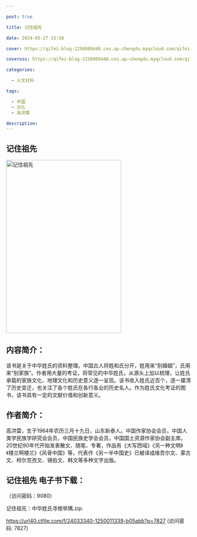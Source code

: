 ```yaml
---

post: true

title: 记住祖先

date: 2024-05-27 15:58

cover: https://qifei-blog-1256009448.cos.ap-chengdu.myqcloud.com/qifei-blog/65f7f28d9f345e8d03f55b30.jpg

coveross: https://qifei-blog-1256009448.cos.ap-chengdu.myqcloud.com/qifei-blog/65f7f28d9f345e8d03f55b30.jpg

categories:

  - 人文社科

tags:

  - 中国
  - 文化
  - 高洪雷

description:
---
```


## 记住祖先
<img alt="记住祖先 " class="aligncenter loading" data-was-processed="true" decoding="async" fetchpriority="high" height="471" src="https://qifei-blog-1256009448.cos.ap-chengdu.myqcloud.com/qifei-blog/65f7f28d9f345e8d03f55b30.jpg" style="cursor: zoom-in;" width="314"/>

## 内容简介：

该书是关于中华姓氏的资料整理。中国古人将姓和氏分开，姓用来“别婚姻”，氏用来“别家族”。作者用大量的考证，将常见的中华姓氏，从源头上加以梳理，让姓氏承载的家族文化、地理文化和历史意义逐一呈现。该书收入姓氏近百个，逐一厘清了历史变迁，也关注了各个姓氏在各行各业的历史名人。作为姓氏文化考证的图书，该书具有一定的文献价值和创新意义。

## 作者简介：

高洪雷，生于1964年农历三月十九日，山东新泰人。中国作家协会会员，中国人类学民族学研究会会员，中国民族史学会会员，中国国土资源作家协会副主席。20世纪90年代开始发表散文、随笔、专著，作品有《大写西域》《另一种文明》《楼兰啊楼兰》《风骨中国》等，代表作《另一半中国史》已被译成维吾尔文、蒙古文、柯尔克孜文、锡伯文、韩文等多种文字出版。

## 记住祖先 电子书下载：

 （访问密码：9080）

记住祖先：中华姓氏寻根举隅.zip: 

https://url40.ctfile.com/f/24033340-1250011339-b05abb?p=7827 (访问密码: 7827)
